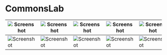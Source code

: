 # CommonsLab

|![Screenshot](https://github.com/valdio/CommonsLab/blob/master/Screenshots/Screenshot_1489774698.png)|![Screenshot](https://github.com/valdio/CommonsLab/blob/master/Screenshots/Screenshot_1489776167.png)|![Screenshot](https://github.com/valdio/CommonsLab/blob/master/Screenshots/Screenshot_1489776217.png)|![Screenshot](https://github.com/valdio/CommonsLab/blob/master/Screenshots/Screenshot_1489775909.png)|![Screenshot](https://github.com/valdio/CommonsLab/blob/master/Screenshots/Screenshot_1489776375.png)|
| ------------- | ------------- | ------------- | ------------- | ------------- |
|![Screenshot](https://github.com/valdio/CommonsLab/blob/master/Screenshots/Screenshot_1489775256.png)|![Screenshot](https://github.com/valdio/CommonsLab/blob/master/Screenshots/Screenshot_1489775268.png)|![Screenshot](https://github.com/valdio/CommonsLab/blob/master/Screenshots/Screenshot_1489775375.png)|![Screenshot](https://github.com/valdio/CommonsLab/blob/master/Screenshots/Screenshot_1489775647.png)|![Screenshot](https://github.com/valdio/CommonsLab/blob/master/Screenshots/Screenshot_1489775866.png)|




